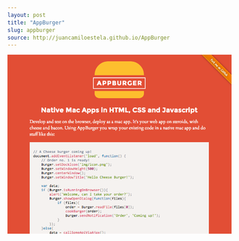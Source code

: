 ```yaml
---
layout: post
title: "AppBurger"
slug: appburger
source: http://juancamiloestela.github.io/AppBurger
---
```


<img src="/screenshots/appburger.png">
